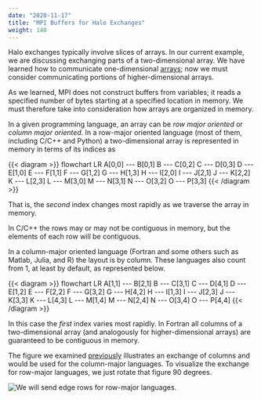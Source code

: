 ```yaml
---
date: "2020-11-17"
title: "MPI Buffers for Halo Exchanges"
weight: 140
---
```


Halo exchanges typically involve slices of arrays. In our current example, we are discussing exchanging parts of a two-dimensional array. We have learned how to communicate one-dimensional [arrays](distributed_mpi_array_buffers); now we must consider communicating portions of higher-dimensional arrays.

As we learned, MPI does not construct buffers from variables; it reads a specified number of bytes starting at a specified location in memory.  We must therefore take into consideration how arrays are organized in memory.

In a given programming language, an array can be _row major oriented_ or _column major oriented_.  In a row-major oriented language (most of them, including C/C++ and Python) a two-dimensional array is represented in memory in terms of its indices as

{{< diagram >}}
flowchart LR
   A[0,0] --- B[0,1]
   B --- C[0,2]
   C --- D[0,3]
   D --- E[1,0]
   E --- F[1,1]
   F --- G[1,2]
   G --- H[1,3]
   H --- I[2,0]
   I --- J[2,1]
   J --- K[2,2]
   K --- L[2,3]
   L --- M[3,0]
   M --- N[3,1]
   N --- O[3,2]
   O --- P[3,3]
{{< /diagram >}}

That is, the _second_ index changes most rapidly as we traverse the array in memory.  

In C/C++ the rows may or may not be contiguous in memory, but the elements of each row will be contiguous.

In a column-major oriented language (Fortran and some others such as Matlab, Julia, and R) the layout is by column. These languages also count from 1, at least by default, as represented below.

{{< diagram >}}
flowchart LR
   A[1,1] --- B[2,1]
   B --- C[3,1]
   C --- D[4,1]
   D --- E[1,2]
   E --- F[2,2]
   F --- G[3,2]
   G --- H[4,2]
   H --- I[1,3]
   I --- J[2,3]
   J --- K[3,3]
   K --- L[4,3]
   L --- M[1,4]
   M --- N[2,4]
   N --- O[3,4]
   O --- P[4,4]
{{< /diagram >}}

In this case the _first_ index varies most rapidly.  In Fortran all columns of a two-dimensional array (and analogously for higher-dimensional arrays) are guaranteed to be contiguous in memory.

The figure we examined [previously](distributed_mpi_halo_exchange) illustrates an exchange of columns and would be used for the column-major languages. To visualize the exchange for row-major languages, we just rotate that figure 90 degrees.

![](img/halo_exchange_row_order.png "We will send edge rows for row-major languages.")

